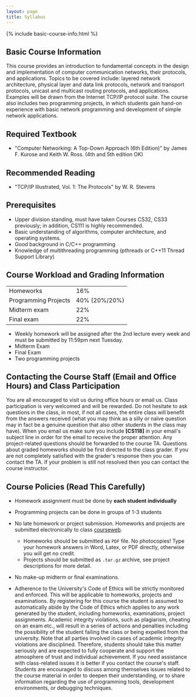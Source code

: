 ```yaml
---
layout: page
title: Syllabus
---
```


{% include basic-course-info.html %}

## Basic Course Information

This course provides an introduction to fundamental concepts in the design and implementation of computer communication networks, their protocols, and applications. Topics to be covered include: layered network architecture, physical layer and data link protocols, network and transport protocols, unicast and multicast routing protocols, and applications. Examples will be drawn from the Internet TCP/IP protocol suite. The course also includes two programming projects, in which students gain hand-on experience with basic network programming and development of simple network applications.

<!-- ## Course Topics -->
<!-- - Introduction: Internet overview and history, packet switching, layering structure. -->
<!-- - Application layer: Design principles, HTTP, Email, DNS -->
<!-- - Transport layer: Design principles, UDP, TCP -->
<!-- - Network layer: IP, and network routing protocols -->
<!-- - Link layer: MAC layer switches and protocols, Ethernet -->
<!-- - Wireless and mobile networking. -->

## Required Textbook

- "Computer Networking: A Top-Down Approach (6th Edition)" by James F. Kurose and Keith W. Ross. (4th and 5th edition OK)

## Recommended Reading

- "TCP/IP Illustrated, Vol. 1: The Protocols" by W. R. Stevens

## Prerequisites

- Upper division standing, must have taken Courses CS32, CS33 previously; in addition, CS111 is highly recommended.
- Basic understanding of algorithms, computer architecture, and operating systems.
- Good background in C/C++ programming
- Knowledge of multithreading programming (pthreads or C++11 Thread Support Library)

## Course Workload and Grading Information

<div class="col-xs-12 col-sm-4 pull-right figure">
  <table class="table table-striped table-hover table-bordered">
    <tr>
      <td>Homeworks</td>
      <td>16%</td>
    </tr>
    <tr>
      <td>Programming Projects</td>
      <td>40% (20%/20%)</td>
    </tr>
    <tr>
      <td>Midterm exam</td>
      <td>22%</td>
    </tr>
    <tr>
      <td>Final exam</td>
      <td>22%</td>
    </tr>
  </table>
</div>

- Weekly homework will be assigned after the 2nd lecture every week and must be submitted by 11:59pm next Tuesday.
- Midterm Exam
- Final Exam
- Two programming projects

<div class="row">
</div>

## Contacting the Course Staff (Email and Office Hours) and Class Participation

You are all encouraged to visit us during office hours or email us. Class participation is very welcomed and will be rewarded.  Do not hesitate to ask questions in the class, in most, if not all cases, the entire class will benefit from the answers received (what you may think as a silly or naïve question may in fact be a genuine question that also other students in the class may have).  When you email us make sure you include **[CS118]** in your email's subject line in order for the email to receive the proper attention.  Any project-related questions should be forwarded to the course TA.  Questions about graded homeworks should be first directed to the class grader.  If you are not completely satisfied with the grader's response then you can contact the TA. If your problem is still not resolved then you can contact the course instructor.

## Course Policies **(Read This Carefully)** 

- Homework assignment must be done by **each student individually**

- Programming projects can be done in groups of 1-3 students

- No late homework or project submission.  Homeworks and projects are submitted electronically to class [courseweb](https://my.engineering.ucla.edu/user/loginHome.php).

  * Homeworks should be submitted as `PDF` file. No photocopies! Type your homework answers in Word, Latex, or PDF directly, otherwise you will get no credit.
  * Projects should be submitted as `.tar.gz` archive, see project descriptions for more detail.

- No make-up midterm or final examinations.

- Adherence to the University's Code of Ethics will be strictly monitored and enforced.  This will be applicable to homeworks, projects and examinations.  By registering for this course the student is assumed to automatically abide by the Code of Ethics which applies to any work generated by the student, including homeworks, examinations, project assignments.  Academic integrity violations, such as plagiarism, cheating on an exam etc., will result in a series of actions and penalties including the possibility of the student failing the class or being expelled from the university.  Note that all parties involved in cases of academic integrity violations are disciplined.  Therefore, students should take this matter seriously and are expected to fully cooperate and support the atmosphere of trust and individual achievement.  If you need assistance with class-related issues it is better if you contact the course's staff.  Students are encouraged to discuss among themselves issues related to the course material in order to deepen their understanding, or to share information regarding the use of programming tools, development environments, or debugging techniques.
